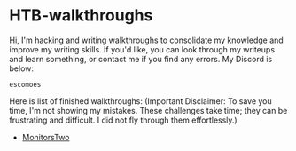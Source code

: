 # HTB-walkthroughs
Hi, I'm hacking and writing walkthroughs to consolidate my knowledge and improve my writing skills. If you'd like, you can look through my writeups and learn something, or contact me if you find any errors. My Discord is below:
```
escomoes
```
Here is list of finished walkthroughs:
(Important Disclaimer: To save you time, I'm not showing my mistakes. These challenges take time; they can be frustrating and difficult. I did not fly through them effortlessly.)
- [MonitorsTwo](MonitorsTwo.md)
